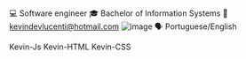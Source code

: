 💻 Software engineer
🎓 Bachelor of Information Systems
📧 kevindevlucenti@hotmail.com                               ![image](https://github.com/user-attachments/assets/e087251b-e5af-41e2-b0a5-9d29ef169a4a)
🗣️ Portuguese/English

Kevin-Js Kevin-HTML Kevin-CSS
